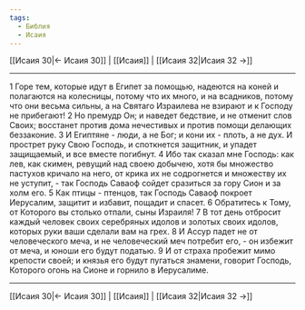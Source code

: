 ```yaml
---
tags:
  - Библия
  - Исаия
---
```

[[Исаия 30|← Исаия 30]] | [[Исаия]] | [[Исаия 32|Исаия 32 →]]

---
1 Горе тем, которые идут в Египет за помощью, надеются на коней и полагаются на колесницы, потому что их много, и на всадников, потому что они весьма сильны, а на Святаго Израилева не взирают и к Господу не прибегают!
2 Но премудр Он; и наведет бедствие, и не отменит слов Своих; восстанет против дома нечестивых и против помощи делающих беззаконие.
3 И Египтяне - люди, а не Бог; и кони их - плоть, а не дух. И прострет руку Свою Господь, и споткнется защитник, и упадет защищаемый, и все вместе погибнут.
4 Ибо так сказал мне Господь: как лев, как скимен, ревущий над своею добычею, хотя бы множество пастухов кричало на него, от крика их не содрогнется и множеству их не уступит, - так Господь Саваоф сойдет сразиться за гору Сион и за холм его.
5 Как птицы - птенцов, так Господь Саваоф покроет Иерусалим, защитит и избавит, пощадит и спасет.
6 Обратитесь к Тому, от Которого вы столько отпали, сыны Израиля!
7 В тот день отбросит каждый человек своих серебряных идолов и золотых своих идолов, которых руки ваши сделали вам на грех.
8 И Ассур падет не от человеческого меча, и не человеческий меч потребит его, - он избежит от меча, и юноши его будут податью.
9 И от страха пробежит мимо крепости своей; и князья его будут пугаться знамени, говорит Господь, Которого огонь на Сионе и горнило в Иерусалиме.

---
[[Исаия 30|← Исаия 30]] | [[Исаия]] | [[Исаия 32|Исаия 32 →]]